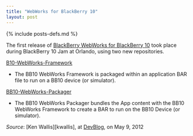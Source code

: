 ```yaml
---
title: "WebWorks for BlackBerry 10"
layout: post
---
```

{% include posts-defs.md %}

The first release of
[BlackBerry WebWorks for BlackBerry 10](http://devblog.blackberry.com/2012/05/blackberry-10-webworks-sdk)
took place during BlackBerry 10 Jam at Orlando, using two new repositories.

[B10-WebWorks-Framework](http://github.com/blackberry/bb10-webworks-framework)
- The BB10 WebWorks Framework is packaged
within an application BAR file to run on a BB10 device (or simulator).

[BB10-WebWorks-Packager](https://github.com/blackberry/BB10-Webworks-Packager)
- The BB10 WebWorks Packager bundles the App
content with the BB10 WebWorks Framework to create a BAR to run on the
BB10 Device (or simulator). 

_Source_: [Ken Wallis][kwallis], at [DevBlog](http://devblog.blackberry.com/2012/05/blackberry-10-webworks-sdk/), on May 9, 2012

